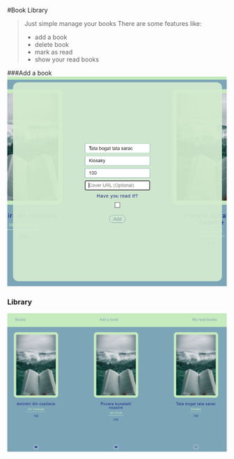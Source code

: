 #Book Library
>Just simple manage your books
>There are some features like:
>* add a book
>* delete book
> * mark as read
> * show your read books


###Add a book
![img.png](img.png)

### Library
![img_2.png](img_2.png)
